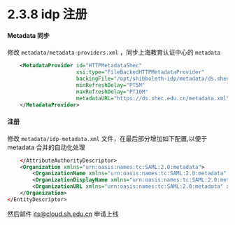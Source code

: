 # 2.3.8 idp 注册

#### Metadata 同步
修改 `metadata/metadata-providers.xml` ，同步上海教育认证中心的 `metadata`
```xml
    <MetadataProvider id="HTTPMetadataShec"
                      xsi:type="FileBackedHTTPMetadataProvider"
                      backingFile="/opt/shibboleth-idp/metadata/ds.shec.edu.cn.xml"
                      minRefreshDelay="PT5M" 
                      maxRefreshDelay="PT10M" 
                      metadataURL="https://ds.shec.edu.cn/metadata.xml">
    </MetadataProvider>
```

#### 注册
修改 `metadata/idp-metadata.xml` 文件，在最后部分增加如下配置,以便于 metadata 合并的自动化处理

```xml
    </AttributeAuthorityDescriptor>
    <Organization xmlns="urn:oasis:names:tc:SAML:2.0:metadata">
        <OrganizationName xmlns="urn:oasis:names:tc:SAML:2.0:metadata" xml:lang="en">seac</OrganizationName>
        <OrganizationDisplayName xmlns="urn:oasis:names:tc:SAML:2.0:metadata" xml:lang="zh-CN">上海市教委</OrganizationDisplayName>
        <OrganizationURL xmlns="urn:oasis:names:tc:SAML:2.0:metadata" xml:lang="en">https://idp.seac.edu.cn/</OrganizationURL>
    </Organization>
</EntityDescriptor>
```

然后邮件 its@cloud.sh.edu.cn 申请上线

